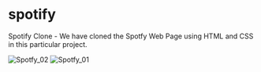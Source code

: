 
# spotify
Spotify Clone - We have cloned the Spotfy Web Page using HTML and CSS in this particular project.


![Spotfy_02](https://user-images.githubusercontent.com/85713266/176512761-0e09b5b7-098f-4a90-8098-b727f91db657.png)
![Spotfy_01](https://user-images.githubusercontent.com/85713266/176512803-3361c5c3-c619-44da-b46b-28da652b31f7.png)
